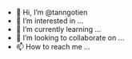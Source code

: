 - 👋 Hi, I’m @tanngotien
- 👀 I’m interested in ...
- 🌱 I’m currently learning ...
- 💞️ I’m looking to collaborate on ...
- 📫 How to reach me ...

<!---
tanngotien/tanngotien is a ✨ special ✨ repository because its `README.md` (this file) appears on your GitHub profile.
You can click the Preview link to take a look at your changes.
--->
